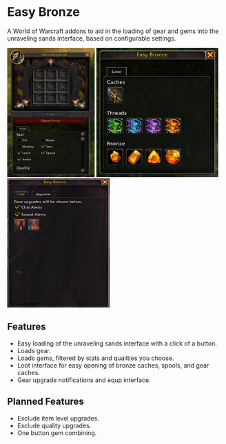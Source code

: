 # Easy Bronze

A World of Warcraft addons to aid in the loading of gear and gems into the unraveling sands interface, based on configurable settings.

<div>
<img src="./docs/scrap-gui.png" height="300" >
<img src="./docs/loot-gui.png" height="300" >
<img src="./docs/upgrades-gui.png" height="300" >
</div>

## Features

- Easy loading of the unraveling sands interface with a click of a button.
- Loads gear.
- Loads gems, filtered by stats and qualities you choose.
- Loot interface for easy opening of bronze caches, spools, and gear caches.
- Gear upgrade notifications and equp interface.

## Planned Features

- Exclude item level upgrades.
- Exclude quality upgrades.
- One button gem combining.